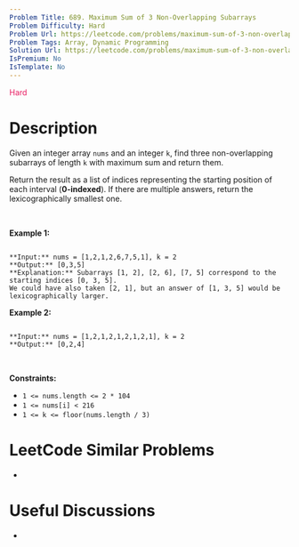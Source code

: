 ```yaml
---
Problem Title: 689. Maximum Sum of 3 Non-Overlapping Subarrays
Problem Difficulty: Hard
Problem Url: https://leetcode.com/problems/maximum-sum-of-3-non-overlapping-subarrays/
Problem Tags: Array, Dynamic Programming
Solution Url: https://leetcode.com/problems/maximum-sum-of-3-non-overlapping-subarrays/solution/
IsPremium: No
IsTemplate: No
---
```


<span style="color: rgb(233, 30, 99);">Hard</span>

# Description

Given an integer array `nums` and an integer `k`, find three non-overlapping subarrays of length `k` with maximum sum and return them.


Return the result as a list of indices representing the starting position of each interval (**0-indexed**). If there are multiple answers, return the lexicographically smallest one.


 


**Example 1:**



```

**Input:** nums = [1,2,1,2,6,7,5,1], k = 2
**Output:** [0,3,5]
**Explanation:** Subarrays [1, 2], [2, 6], [7, 5] correspond to the starting indices [0, 3, 5].
We could have also taken [2, 1], but an answer of [1, 3, 5] would be lexicographically larger.

```

**Example 2:**



```

**Input:** nums = [1,2,1,2,1,2,1,2,1], k = 2
**Output:** [0,2,4]

```

 


**Constraints:**


* `1 <= nums.length <= 2 * 104`
* `1 <= nums[i] < 216`
* `1 <= k <= floor(nums.length / 3)`




# LeetCode Similar Problems

- []()

# Useful Discussions

- []()
